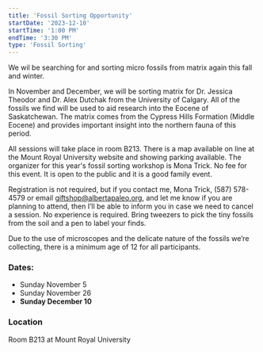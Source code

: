 ```yaml
---
title: 'Fossil Sorting Opportunity'
startDate: '2023-12-10'
startTime: '1:00 PM'
endTime: '3:30 PM'
type: 'Fossil Sorting'
---
```


We wil be searching for and sorting micro fossils from matrix again this fall and winter.

In November and December, we will be sorting matrix for Dr. Jessica Theodor and Dr. Alex Dutchak from the University of Calgary. All of the fossils we find will be used to aid research into the Eocene of Saskatchewan. The matrix comes from the Cypress Hills Formation (Middle Eocene) and provides important insight into the northern fauna of this period.

All sessions will take place in room B213. There is a map available on line at the Mount Royal University website and showing parking available. The organizer for this year's fossil sorting workshop is Mona Trick.
No fee for this event. It is open to the public and it is a good family event.

Registration is not required, but if you contact me, Mona Trick, (587) 578-4579 or email giftshop@albertapaleo.org, and let me know if you are planning to attend, then I’ll be able to inform you in case we need to cancel a session. No experience is required. Bring tweezers to pick the tiny fossils from the soil and a pen to label your finds.

Due to the use of microscopes and the delicate nature of the fossils we’re collecting, there is a minimum age of 12 for all participants.

### Dates:

-   Sunday November 5
-   Sunday November 26
-   **Sunday December 10**

### Location

Room B213 at Mount Royal University
